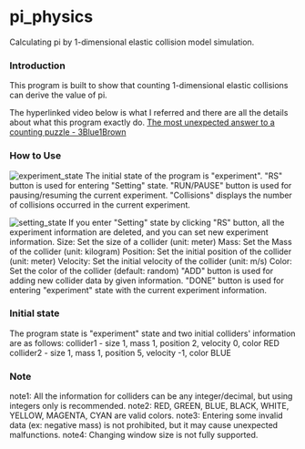 # pi_physics
Calculating pi by 1-dimensional elastic collision model simulation.

### Introduction
This program is built to show that counting 1-dimensional elastic collisions can derive the value of pi.

The hyperlinked video below is what I referred and there are all the details about what this program exactly do.
[The most unexpected answer to a counting puzzle - 3Blue1Brown](https://youtu.be/HEfHFsfGXjs)

### How to Use
![experiment_state](https://user-images.githubusercontent.com/100181857/155082583-1ecbec4a-a420-42f9-a109-e4b64cd400eb.png)
The initial state of the program is "experiment".
"RS" button is used for entering "Setting" state.
"RUN/PAUSE" button is used for pausing/resuming the current experiment.
"Collisions" displays the number of collisions occurred in the current experiment.

![setting_state](https://user-images.githubusercontent.com/100181857/155082600-76c61301-0f61-4af8-ad95-b1c1438970f4.png)
If you enter "Setting" state by clicking "RS" button, all the experiment information are deleted, and you can set new experiment information.
Size: Set the size of a collider (unit: meter)
Mass: Set the Mass of the collider (unit: kilogram)
Position: Set the initial position of the collider (unit: meter)
Velocity: Set the initial velocity of the collider (unit: m/s)
Color: Set the color of the collider (default: random)
"ADD" button is used for adding new collider data by given information.
"DONE" button is used for entering "experiment" state with the current experiment information.

### Initial state
The program state is "experiment" state and two initial colliders' information are as follows:
collider1 - size 1, mass 1, position 2, velocity 0, color RED
collider2 - size 1, mass 1, position 5, velocity -1, color BLUE

### Note
note1: All the information for colliders can be any integer/decimal, but using integers only is recommended.
note2: RED, GREEN, BLUE, BLACK, WHITE, YELLOW, MAGENTA, CYAN are valid colors.
note3: Entering some invalid data (ex: negative mass) is not prohibited, but it may cause unexpected malfunctions.
note4: Changing window size is not fully supported.
